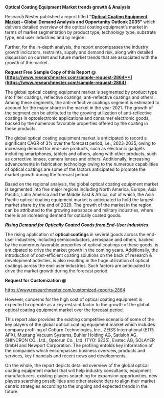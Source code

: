 ﻿
**Optical Coating Equipment Market trends growth & Analysis**

Research Nester published a report titled **“[Optical Coating Equipment Market](https://www.researchnester.com/reports/optical-coating-equipment-market/2864) – Global Demand Analysis and Opportunity Outlook 2035”** which delivers detailed overview of the optical coating equipment’s market in terms of market segmentation by product type, technology type, substrate type, end user industries and by region.

Further, for the in-depth analysis, the report encompasses the industry growth indicators, restraints, supply and demand risk, along with detailed discussion on current and future market trends that are associated with the growth of the market.

**Request Free Sample Copy of this Report @ [https://www.researchnester.com/sample-request-2864**](https://www.researchnester.com/sample-request-2864)**

The global optical coating equipment market is segmented by product type into filter coatings, reflective coatings, anti-reflective coatings and others. Among these segments, the anti-reflective coatings segment is estimated to account for the major share in the market in the year 2021. The growth of the segment can be attributed to the growing utilization of anti-reflective coatings in optoelectronic applications and consumer electronic goods, backed by the numerous favorable properties offered by the coating in these products.

The global optical coating equipment market is anticipated to record a significant CAGR of 3% over the forecast period, i.e., 2023-2035, owing to increasing demand for end-use products, such as electronic gadgets including smartphones, tablets and others, along with other products, such as corrective lenses, camera lenses and others. Additionally, increasing advancements in fabrication technology owing to the numerous capabilities of optical coatings are some of the factors anticipated to promote the market growth during the forecast period.

Based on the regional analysis, the global optical coating equipment market is segmented into five major regions including North America, Europe, Asia Pacific, Latin America and the Middle East & Africa, out of which, the Asia Pacific optical coating equipment market is anticipated to hold the largest market share by the end of 2029. The growth of the market in the region can be attributed to the growing aerospace and military industries, where there is an increasing demand for optically coated goods.

***Rising Demand for Optically Coated Goods from End-User Industries***

The rising application of **optical coatings** in several goods across the end-user industries, including semiconductors, aerospace and others, backed by the numerous favorable properties of optical coatings on these goods, is anticipated to drive the market growth in the coming years. Additionally, the introduction of cost-efficient coating solutions on the back of research
& development activities, is also resulting in the huge utilization of optical coatings across the end-user industries. Such factors are anticipated to drive the market growth during the forecast period. 

**Request for Customization @**

<https://www.researchnester.com/customized-reports-2864> 

However, concerns for the high cost of optical coating equipment is expected to operate as a key restraint factor to the growth of the global optical coating equipment market over the forecast period.

This report also provides the existing competitive scenario of some of the key players of the global optical coating equipment market which includes company profiling of Coburn Technologies, Inc., ZEISS International (ETR: AFX), Mustang Vacuum Systems, Buhler Holding AG, Satisloh AG, SHINCRON CO., Ltd., Optorun Co., Ltd. (TYO: 6235), Evatec AG, SOLAYER GmbH and Newport Corporation. The profiling enfolds key information of the companies which encompasses business overview, products and services, key financials and recent news and developments.

On the whole, the report depicts detailed overview of the global optical coating equipment market that will help industry consultants, equipment manufacturers, existing players searching for expansion opportunities, new players searching possibilities and other stakeholders to align their market centric strategies according to the ongoing and expected trends in the future.  


